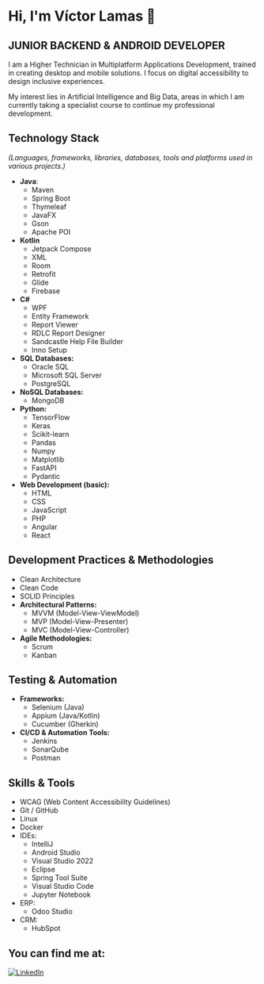 # Hi, I'm Víctor Lamas 👋
## JUNIOR BACKEND & ANDROID DEVELOPER

I am a Higher Technician in Multiplatform Applications Development, trained in creating desktop and mobile solutions. I focus on digital accessibility to design inclusive experiences.

My interest lies in Artificial Intelligence and Big Data, areas in which I am currently taking a specialist course to continue my professional development.

## Technology Stack
*(Languages, frameworks, libraries, databases, tools and platforms used in various projects.)*
- **Java**:
  * Maven
  * Spring Boot
  * Thymeleaf
  * JavaFX
  * Gson
  * Apache POI
- **Kotlin**
  * Jetpack Compose
  * XML
  * Room
  * Retrofit
  * Glide
  * Firebase
- **C#**
  * WPF
  * Entity Framework
  * Report Viewer
  * RDLC Report Designer
  * Sandcastle Help File Builder
  * Inno Setup
- **SQL Databases:**
  * Oracle SQL
  * Microsoft SQL Server
  * PostgreSQL
- **NoSQL Databases:**
  * MongoDB
- **Python:**
  * TensorFlow
  * Keras
  * Scikit-learn
  * Pandas
  * Numpy
  * Matplotlib
  * FastAPI
  * Pydantic
- **Web Development (basic):**
  * HTML
  * CSS
  * JavaScript
  * PHP
  * Angular
  * React

## Development Practices & Methodologies
- Clean Architecture
- Clean Code
- SOLID Principles
- **Architectural Patterns:**
  * MVVM (Model-View-ViewModel)
  * MVP (Model-View-Presenter)
  * MVC (Model-View-Controller)
- **Agile Methodologies:**
  * Scrum
  * Kanban

## Testing & Automation
- **Frameworks:**
  * Selenium (Java)
  * Appium (Java/Kotlin)
  * Cucumber (Gherkin)
- **CI/CD & Automation Tools:**
  * Jenkins
  * SonarQube
  * Postman

## Skills & Tools
- WCAG (Web Content Accessibility Guidelines)
- Git / GitHub
- Linux
- Docker
- IDEs:
  * IntelliJ
  * Android Studio
  * Visual Studio 2022
  * Eclipse
  * Spring Tool Suite
  * Visual Studio Code
  * Jupyter Notebook
- ERP:
  * Odoo Studio
- CRM:
  * HubSpot

## You can find me at:

[![LinkedIn](https://img.shields.io/badge/LinkedIn-VictorLT91-0077B5?style=for-the-badge&logo=linkedin&logoColor=white&labelColor=101010)](https://www.linkedin.com/in/victorlt91)
